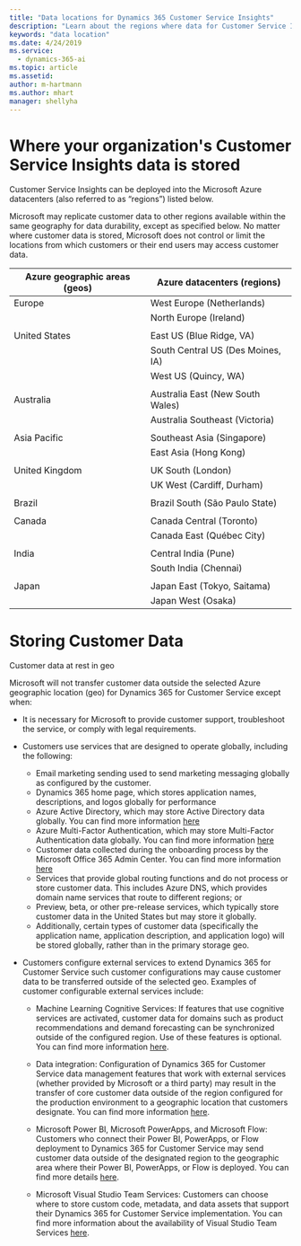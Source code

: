 ```yaml
---
title: "Data locations for Dynamics 365 Customer Service Insights"
description: "Learn about the regions where data for Customer Service Insights is stored."
keywords: "data location"
ms.date: 4/24/2019
ms.service:
  - dynamics-365-ai
ms.topic: article
ms.assetid: 
author: m-hartmann
ms.author: mhart
manager: shellyha
---
```


# Where your organization's Customer Service Insights data is stored

Customer Service Insights can be deployed into the Microsoft Azure datacenters (also referred to as “regions”) listed below.

Microsoft may replicate customer data to other regions available within the same geography for data durability, except as specified below. No matter where customer data is stored, Microsoft does not control or limit the locations from which customers or their end users may access customer data.

| Azure geographic areas (geos) | Azure datacenters (regions)               |
|-------------------------------|-------------------------------------------|
|    Europe                     |    West Europe (Netherlands)              |
|                               |    North Europe (Ireland)                 |
|                               |                                           |
|    United States              |    East US (Blue Ridge, VA)               |
|                               |    South Central US (Des Moines, IA)      |
|                               |    West US (Quincy, WA)                   |
|                               |                                           |
|    Australia                  |    Australia East (New South   Wales)     |
|                               |    Australia Southeast   (Victoria)       |
|                               |                                           |
|    Asia Pacific               |    Southeast Asia (Singapore)             |
|                               |    East Asia (Hong Kong)                  |
|                               |                                           |
|    United Kingdom             |    UK South (London)                      |
|                               |    UK West (Cardiff, Durham)              |
|                               |                                           |
|    Brazil                     |    Brazil South (São Paulo State)         |
|                               |                                           |
|    Canada                     |    Canada Central (Toronto)               |
|                               |    Canada East (Québec City)              |
|                               |                                           |
|    India                      |    Central India (Pune)                   |
|                               |    South India (Chennai)                  |
|                               |                                           |
|    Japan                      |    Japan East (Tokyo, Saitama)            |
|                               |    Japan West (Osaka)                     |

# Storing Customer Data

Customer data at rest in geo

Microsoft will not transfer customer data outside the selected Azure geographic location (geo) for Dynamics 365 for Customer Service except when:

* It is necessary for Microsoft to provide customer support, troubleshoot the service, or comply with legal requirements.
* Customers use services that are designed to operate globally, including the following: 
    - Email marketing sending used to send marketing messaging globally as configured by the customer.
    - Dynamics 365 home page, which stores application names, descriptions, and logos globally for performance
    - Azure Active Directory, which may store Active Directory data globally. You can find more information [here](https://docs.microsoft.com/en-us/azure/active-directory/active-directory-whatis)
    - Azure Multi-Factor Authentication, which may store Multi-Factor Authentication data globally. You can find more information [here](https://azure.microsoft.com/en-us/services/multi-factor-authentication/)
    - Customer data collected during the onboarding process by the Microsoft Office 365 Admin Center. You can find more information [here](https://support.office.com/en-us/article/About-the-Office-365-Admin-Center-758befc4-0888-4009-9f14-0d147402fd23)
    - Services that provide global routing functions and do not process or store customer data. This includes Azure DNS, which provides domain name services that route to different regions; or
    - Preview, beta, or other pre-release services, which typically store customer data in the United States but may store it globally. 
    - Additionally, certain types of customer data (specifically the application name, application description, and application logo) will be stored globally, rather than in the primary storage geo.

* Customers configure external services to extend Dynamics 365 for Customer Service such customer configurations may cause customer data to be transferred outside of the selected geo. Examples of customer configurable external services include: 
  - Machine Learning Cognitive Services: If features that use cognitive services are activated, customer data for domains such as product recommendations and demand forecasting can be synchronized outside of the configured region. Use of these features is optional. You can find more information [here](https://azure.microsoft.com/en-us/services/cognitive-services/recommendations/).

  - Data integration: Configuration of Dynamics 365 for Customer Service data management features that work with external services (whether provided by Microsoft or a third party) may result in the transfer of core customer data outside of the region configured for the production environment to a geographic location that customers designate. You can find more information [here](https://docs.microsoft.com/en-us/dynamics365/unified-operations/dev-itpro/data-entities/integration-overview).

  - Microsoft Power BI, Microsoft PowerApps, and Microsoft Flow: Customers who connect their Power BI, PowerApps, or Flow deployment to Dynamics 365 for Customer Service may send customer data outside of the designated region to the geographic area where their Power BI, PowerApps, or Flow is deployed. You can find more details [here](https://www.microsoft.com/en-us/TrustCenter/CloudServices/business-application-platform/data-location).

  - Microsoft Visual Studio Team Services: Customers can choose where to store custom code, metadata, and data assets that support their Dynamics 365 for Customer Service implementation. You can find more information about the availability of Visual Studio Team Services [here](https://azure.microsoft.com/en-us/regions/services/?v=17.42n).
